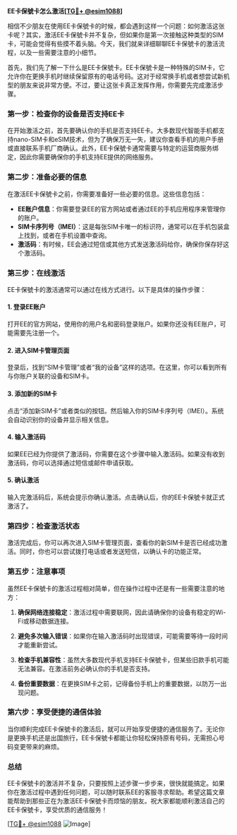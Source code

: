 **EE卡保號卡怎么激活[[TG💪+ @esim1088](https://t.me/s/esim1088)]**

相信不少朋友在使用EE卡保號卡的时候，都会遇到这样一个问题：如何激活这张卡呢？其实，激活EE卡保號卡并不复杂，但如果你是第一次接触这种类型的SIM卡，可能会觉得有些摸不着头脑。今天，我们就来详细聊聊EE卡保號卡的激活流程，以及一些需要注意的小细节。

首先，我们先了解一下什么是EE卡保號卡。EE卡保號卡是一种特殊的SIM卡，它允许你在更换手机时继续保留原有的电话号码。这对于经常换手机或者想尝试新机型的朋友来说非常方便。不过，要让这张卡真正发挥作用，你需要先完成激活步骤。

### **第一步：检查你的设备是否支持EE卡**
在开始激活之前，首先要确认你的手机是否支持EE卡。大多数现代智能手机都支持nano-SIM卡和eSIM技术，但为了确保万无一失，建议你查看手机的用户手册或直接联系手机厂商确认。此外，EE卡保號卡通常需要与特定的运营商服务绑定，因此你需要确保你的手机支持EE提供的网络服务。

### **第二步：准备必要的信息**
在激活EE卡保號卡之前，你需要准备好一些必要的信息。这些信息包括：
- **EE账户信息**：你需要登录EE的官方网站或者通过EE的手机应用程序来管理你的账户。
- **SIM卡序列号（IMEI）**：这是每张SIM卡唯一的标识符，通常可以在手机包装盒上找到，或者在手机设置中查询。
- **激活码**：有时候，EE会通过短信或其他方式发送激活码给你，确保你保存好这个激活码。

### **第三步：在线激活**
EE卡保號卡的激活通常可以通过在线方式进行。以下是具体的操作步骤：

#### **1. 登录EE账户**
打开EE的官方网站，使用你的用户名和密码登录账户。如果你还没有EE账户，可能需要先注册一个。

#### **2. 进入SIM卡管理页面**
登录后，找到“SIM卡管理”或者“我的设备”这样的选项。在这里，你可以看到所有与你账户关联的设备和SIM卡。

#### **3. 添加新的SIM卡**
点击“添加新SIM卡”或者类似的按钮。然后输入你的SIM卡序列号（IMEI）。系统会自动识别你的设备并显示相关信息。

#### **4. 输入激活码**
如果EE已经为你提供了激活码，你需要在这个步骤中输入激活码。如果没有收到激活码，你可以选择通过短信或邮件申请获取。

#### **5. 确认激活**
输入完激活码后，系统会提示你确认激活。点击确认后，你的EE卡保號卡就正式激活了。

### **第四步：检查激活状态**
激活完成后，你可以再次进入SIM卡管理页面，查看你的新SIM卡是否已经成功激活。同时，你也可以尝试拨打电话或者发送短信，以确认卡的功能正常。

### **第五步：注意事项**
虽然EE卡保號卡的激活过程相对简单，但在操作过程中还是有一些需要注意的地方：

1. **确保网络连接稳定**：激活过程中需要联网，因此请确保你的设备有稳定的Wi-Fi或移动数据连接。
   
2. **避免多次输入错误**：如果你在输入激活码时出现错误，可能需要等待一段时间才能重新尝试。

3. **检查手机兼容性**：虽然大多数现代手机支持EE卡保號卡，但某些旧款手机可能无法兼容。在激活前务必确认你的手机是否支持。

4. **备份重要数据**：在更换SIM卡之前，记得备份手机上的重要数据，以防万一出现问题。

### **第六步：享受便捷的通信体验**
当你顺利完成EE卡保號卡的激活后，就可以开始享受便捷的通信服务了。无论你是更换手机还是出国旅行，EE卡保號卡都能让你轻松保持原有号码，无需担心号码变更带来的麻烦。

### **总结**
EE卡保號卡的激活并不复杂，只要按照上述步骤一步步来，很快就能搞定。如果你在激活过程中遇到任何问题，可以随时联系EE的客服寻求帮助。希望这篇文章能帮助到那些正在为激活EE卡保號卡而烦恼的朋友。祝大家都能顺利激活自己的EE卡保號卡，享受优质的通信服务！

[[TG💪+ @esim1088](https://t.me/s/esim1088) ![Image](https://i.postimg.cc/4NQfJmqS/Snipaste-2025-05-13-00-14-12.png)]